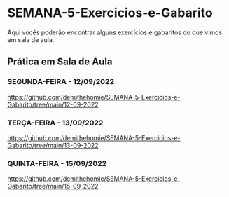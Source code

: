 # SEMANA-5-Exercicios-e-Gabarito
Aqui vocês poderão encontrar alguns exercícios e gabaritos do que vimos em sala de aula.

## Prática em Sala de Aula

### SEGUNDA-FEIRA - 12/09/2022
https://github.com/demithehomie/SEMANA-5-Exercicios-e-Gabarito/tree/main/12-09-2022

### TERÇA-FEIRA - 13/09/2022
https://github.com/demithehomie/SEMANA-5-Exercicios-e-Gabarito/tree/main/13-09-2022

### QUINTA-FEIRA - 15/09/2022
https://github.com/demithehomie/SEMANA-5-Exercicios-e-Gabarito/tree/main/15-09-2022

